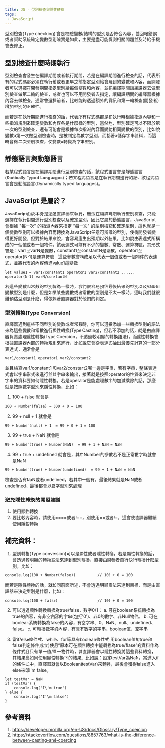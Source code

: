 ```yaml
---
title: JS - 型別檢查與隱性轉換
tags:
 - JavaScript
---
```



型別檢查(Type checking) 會是校驗變數/結構的型別是否符合內容，並回報錯誤或者幫助系統確定變數型別確實是如此，主要是盡可能偵測相關問題並及時給予機會去修正。

## 型別檢查什麼時期執行

型別檢查會發生在編譯期間或者執行期間，若是在編譯期間進行檢查的話，代表所有的程式碼都必須在執行前或者更早之前指定型別給會用到的變數和內容，而開發者可以選擇在開發期間指定型別給每個變數和內容，並在編譯期間讓編譯器去做型別檢查做第二輪的檢查，或者也可以不用開發者去指定，讓編譯期間的編譯器根據內容去做檢查，通常會選擇前者，比較能夠透過額外的資訊和第一輪檢查(開發者)增加型別的正確性。

而若是在執行期間進行檢查的話，代表所有程式碼都是在執行時根據指派內容和一些指派規則來確定變數和內容各是什麼樣的型別，當然地，型別確定可以不限於第一次的型別檢查，還有可能會是根據每次指派內容而變動相同變數的型別，比如說變數a第一次做型別檢查時，是被判定為數字型別，而接著a儲存字串資料，而這時會做二次型別檢查，使變數a轉變為字串型別。


## 靜態語言與動態語言
若某程式語言是在編譯期間進行型別檢查的話，該程式語言會是靜態語言(Statically Typed Languages)；若某程式語言是在執行期間進行的話，該程式語言會是動態語言(Dynamically typed languages)。


## JavaScript 是屬於？

JavaScript由於本身是透過直譯器來執行，無法在編譯時期執行型別檢查，只能選擇在執行期間進行型別檢查以及確定型別，因此它屬於動態語言，JavaScript會根據 "每一次" 的指派內容來指定 “每一次" 的型別檢查和確定型別，這也就是一個變數型別可以根據內容而轉換為JavaScript任意可辨識的型別，使得開發者變得更好開發，但對於結果來說，會容易產生出預期以外結果，比如說由表達式所構成的一個值或者一個物件，該表達式可能有不少的變數、常數、運算符號，其形式會是：var1至varN是變數，constant1至constantN是常數，operator1至operator(N-1)是運算符號，這些參數會構成足以代表一個值或者一個物件的表達式，並將代表的內容傳進value1這變數

```
let value1 = var1/constant1 operator1 var2/constant2 ...... operator(N-1) varN/constantN
```

若這些變數和常數的型別皆為一樣時，我們很容易預估最後結果的型別以及value1變數型別是什麼，但是如果某些變數或者常數的型別是不太一樣時，這時我們就很難預估型別是什麼，得依賴著直譯器對於他們的判定。


### 型別轉換(Type Conversion)

直譯器遇到這些不同型別的變數或者常數時，你可以選擇添加一些轉換型別的語法來為這些變數和常數進行顯性轉換(Type Casting)，但若不添加的話，就是由直譯器負責處理隱性轉換(Type Coercion，不透過較明顯的轉換語法)，而隱性轉換會根據直譯器內部的轉換規則來進行，比如說它會從表達式抽出最優先計算的一部分表達式，通常會是

```
var1/constant1 operator1 var2/constant2
```

並且檢查var1/constant1 和var2/constant2哪一邊是字串，若有字串，整條表達式會以字串形式來進行並以字串來輸出，接著就是按照operator的性質來決定非字串的資料要如何隱性轉換。若是operator是能處理數字的加減乘除的話，那麼就是按照數字型別來隱性轉換，比如：

1. 100 + false 就會是

```
100 + Number(false) = 100 + 0 = 100
```

2.  99 + null + 1 就會是

```
99 + Number(null) + 1  = 99 + 0 + 1 = 100
```

3. 99 + true + NaN 就會是

```
99 + Number(true) + Number(NaN)  = 99 + 1 + NaN = NaN
```

4. 99 + true + undefined 就會是，其中Number的參數若不是正常數字時就會是NaN
```
99 + Number(true) + Number(undefined)  = 99 + 1 + NaN = NaN
```

檢查是否有NaN或者undefined，若其中一個有，最後結果就是NaN或者undefined，最後都會以數字型別來處理



### 避免隱性轉換的開發建議

1. 使用顯性轉換
2. 要比較內容時，請使用====或者!==，別使用==或者!=，這會使直譯器繼續使用隱性轉換


## 補充資料：

1. 型別轉換(Type conversion)可以是顯性或者隱性轉換，若是顯性轉換的話，會透過較明顯的轉換語法來達到型別轉換，直接由開發者自行決行轉換什麼型別，比如：

```
console.log(100 + Number(false))          // 100 + 0 = 100
```
而若是隱性轉換的話，就如同前面所述，不會透過明顯語法來達到目標，而是由直譯器來決定型別是什麼，比如：
```
console.log(100 + false)                  // 100 + 0 = 100
```


2. 可以透過顯性轉換轉換為true/false、數字0/1：
a. 可在boolean系統轉換為true的內容，有非空內容的字串(包括'0')、非0的數字、非Null物件。
b. 可在boolean系統轉換為false的內容，有空字串、0、NaN、null、undefined、false。 
c. 可轉換數字的內容，有具有數字的字串、boolean值、空字串

3. 當if/else條件式、while、for等具有boolean條件式(用boolean值的true和false判定條件成立)使用“原本可在顯性轉換中能轉換為true/flase”的資料作為條件式且只有單一值/單一物件時，其直譯器會以隱性轉換將這些資料轉換，其結果會如同使用顯性轉換下的結果。比如說：設定testVar為NaN，當進入if的條件式中，直譯器就會以Boolean(testVar)來轉換，最後會獲得false進入else來印I'm false。

```
let testVar = NaN
if (testVar) {
    console.log('I\'m true')
} else {
    console.log('I'\m false')
}
```

## 參考資料
1. https://developer.mozilla.org/en-US/docs/Glossary/Type_coercion
2. https://stackoverflow.com/questions/8857763/what-is-the-difference-between-casting-and-coercing

